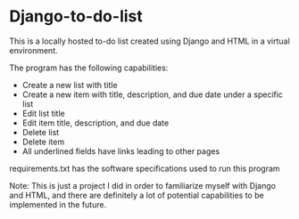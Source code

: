# Django-to-do-list

This is a locally hosted to-do list created using Django and HTML in a virtual environment. 

The program has the following capabilities:
  - Create a new list with title
  - Create a new item with title, description, and due date under a specific list
  - Edit list title
  - Edit item title, description, and due date
  - Delete list
  - Delete item
  - All underlined fields have links leading to other pages

requirements.txt has the software specifications used to run this program

Note: This is just a project I did in order to familiarize myself with Django and HTML, and there are definitely a lot of potential capabilities to be implemented in the future.
